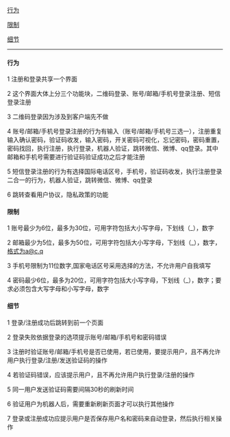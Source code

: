 
[行为](#行为)

[限制](#限制)

[细节](#细节)

---

#### 行为

1 注册和登录共享一个界面

2 这个界面大体上分三个功能块，二维码登录、账号/邮箱/手机号登录注册、短信登录注册

3 二维码登录因为涉及到客户端先不做

4 账号/邮箱/手机号登录注册的行为有输入（账号/邮箱/手机号三选一），注册重复输入确认密码，验证码收发，输入密码，开关密码可视化，忘记密码，密码重置，密码找回，执行注册，执行登录，机器人验证，跳转微信、微博、qq登录。其中邮箱和手机号需要进行验证码验证成功之后才能注册

5 短信登录注册的行为有选择国际电话区号，手机号，验证码收发，执行注册登录二合一的行为，机器人验证，跳转微信、微博、qq登录

6 跳转查看用户协议，隐私政策的功能

#### 限制

1 账号最少为6位，最多为30位，可用字符包括大小写字母，下划线（_），数字  

2 邮箱最少为5位，最多为50位，可用字符包括大小写字母，下划线（_），数字，格式为a@c.q  

3 手机号限制为11位数字,国家电话区号采用选择的方法，不允许用户自我填写

4 密码最少6位，最多为20位，可用字符包括大小写字母，下划线（_），数字；要求必须包含大写字母和小写字母，数字

#### 细节

1 登录/注册成功后跳转到前一个页面

2 登录失败依据登录的选项提示账号/邮箱/手机号和密码错误

3 注册时验证账号/邮箱/手机号是否已使用，若已使用，要提示用户，且不再允许用户执行登录/注册/发送验证码的操作

4 若验证码错误，应该提示用户，且不再允许用户执行登录/注册的操作

5 同一用户发送验证码需要间隔30秒的刷新时间

6 验证用户为机器人后，需要重新刷新页面才可以执行其他操作

7 登录或注册成功应提示用户是否保存用户名和密码来自动登录，然后执行相关操作